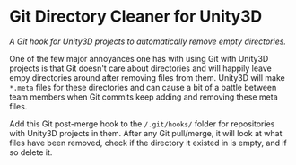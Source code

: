 # Git Directory Cleaner for Unity3D
_A Git hook for Unity3D projects to automatically remove empty directories._

One of the few major annoyances one has with using Git with Unity3D projects is that Git doesn't care about directories and will happily leave empy directories around after removing files from them. Unity3D will make `*.meta` files for these directories and can cause a bit of a battle between team members when Git commits keep adding and removing these meta files.

Add this Git post-merge hook to the `/.git/hooks/` folder for repositories with Unity3D projects in them. After any Git pull/merge, it will look at what files have been removed, check if the directory it existed in is empty, and if so delete it.
